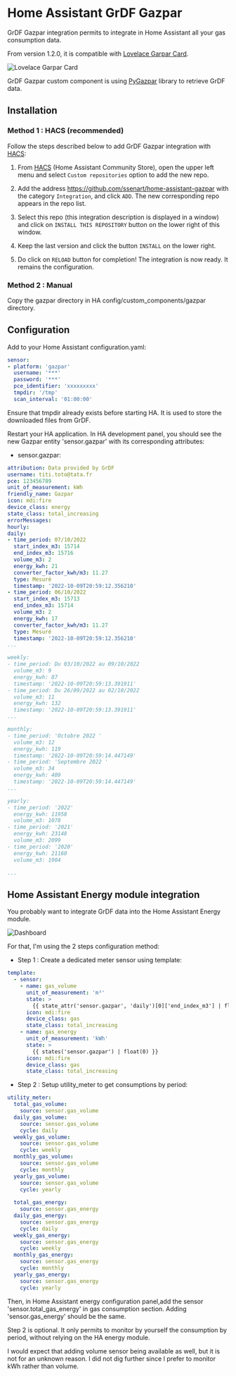 # Home Assistant GrDF Gazpar

GrDF Gazpar integration permits to integrate in Home Assistant all your gas consumption data.

From version 1.2.0, it is compatible with [Lovelace Garpar Card](https://github.com/ssenart/lovelace-gazpar-card).

![Lovelace Garpar Card](images/gazpar-card.png)

GrDF Gazpar custom component is using [PyGazpar](https://github.com/ssenart/PyGazpar) library to retrieve GrDF data.

## Installation

### Method 1 : HACS (recommended)

Follow the steps described below to add GrDF Gazpar integration with [HACS](https://hacs.xyz/):

1. From [HACS](https://hacs.xyz/) (Home Assistant Community Store), open the upper left menu and select `Custom repositories` option to add the new repo.

2. Add the address <https://github.com/ssenart/home-assistant-gazpar> with the category `Integration`, and click `ADD`. The new corresponding repo appears in the repo list.

3. Select this repo (this integration description is displayed in a window) and click on `INSTALL THIS REPOSITORY` button on the lower right of this window.

4. Keep the last version and click the button `INSTALL` on the lower right.

5. Do click on `RELOAD` button for completion! The integration is now ready. It remains the configuration.

### Method 2 : Manual

Copy the gazpar directory in HA config/custom_components/gazpar directory.

## Configuration

Add to your Home Assistant configuration.yaml:

```yaml
sensor:
- platform: 'gazpar'
  username: '***'
  password: '***'
  pce_identifier: 'xxxxxxxxx'
  tmpdir: '/tmp'
  scan_interval: '01:00:00'
```

Ensure that tmpdir already exists before starting HA. It is used to store the downloaded files from GrDF.

Restart your HA application. In HA development panel, you should see the new Gazpar entity 'sensor.gazpar' with its corresponding attributes:

- sensor.gazpar:
```yaml
attribution: Data provided by GrDF
username: titi.toto@tata.fr
pce: 123456789
unit_of_measurement: kWh
friendly_name: Gazpar
icon: mdi:fire
device_class: energy
state_class: total_increasing
errorMessages:
hourly: 
daily: 
- time_period: 07/10/2022
  start_index_m3: 15714
  end_index_m3: 15716
  volume_m3: 2
  energy_kwh: 21
  converter_factor_kwh/m3: 11.27
  type: Mesuré
  timestamp: '2022-10-09T20:59:12.356210'
- time_period: 06/10/2022
  start_index_m3: 15713
  end_index_m3: 15714
  volume_m3: 2
  energy_kwh: 17
  converter_factor_kwh/m3: 11.27
  type: Mesuré
  timestamp: '2022-10-09T20:59:12.356210'
...

weekly: 
- time_period: Du 03/10/2022 au 09/10/2022
  volume_m3: 9
  energy_kwh: 87
  timestamp: '2022-10-09T20:59:13.391911'
- time_period: Du 26/09/2022 au 02/10/2022
  volume_m3: 11
  energy_kwh: 132
  timestamp: '2022-10-09T20:59:13.391911'
...

monthly: 
- time_period: 'Octobre 2022 '
  volume_m3: 12
  energy_kwh: 119
  timestamp: '2022-10-09T20:59:14.447149'
- time_period: 'Septembre 2022 '
  volume_m3: 34
  energy_kwh: 409
  timestamp: '2022-10-09T20:59:14.447149'
...

yearly: 
- time_period: '2022'
  energy_kwh: 11958
  volume_m3: 1078
- time_period: '2021'
  energy_kwh: 23148
  volume_m3: 2099
- time_period: '2020'
  energy_kwh: 21160
  volume_m3: 1904

...
```

## Home Assistant Energy module integration

You probably want to integrate GrDF data into the Home Assistant Energy module.

![Dashboard](images/energy_module.png)

For that, I'm using the 2 steps configuration method:

- Step 1 : Create a dedicated meter sensor using template:

```yaml
template:
  - sensor:
    - name: gas_volume
      unit_of_measurement: 'm³'
      state: >
        {{ state_attr('sensor.gazpar', 'daily')[0]['end_index_m3'] | float(0) }}
      icon: mdi:fire
      device_class: gas
      state_class: total_increasing
    - name: gas_energy
      unit_of_measurement: 'kWh'      
      state: >   
        {{ states('sensor.gazpar') | float(0) }}
      icon: mdi:fire
      device_class: gas
      state_class: total_increasing
```

- Step 2 : Setup utility_meter to get consumptions by period:

```yaml
utility_meter:
  total_gas_volume:
    source: sensor.gas_volume
  daily_gas_volume:
    source: sensor.gas_volume    
    cycle: daily
  weekly_gas_volume:
    source: sensor.gas_volume    
    cycle: weekly 
  monthly_gas_volume:
    source: sensor.gas_volume    
    cycle: monthly
  yearly_gas_volume:
    source: sensor.gas_volume    
    cycle: yearly
  
  total_gas_energy:
    source: sensor.gas_energy
  daily_gas_energy:
    source: sensor.gas_energy    
    cycle: daily
  weekly_gas_energy:
    source: sensor.gas_energy    
    cycle: weekly 
  monthly_gas_energy:
    source: sensor.gas_energy    
    cycle: monthly
  yearly_gas_energy:
    source: sensor.gas_energy    
    cycle: yearly  
```

Then, in Home Assistant energy configuration panel,add the sensor 'sensor.total_gas_energy' in gas consumption section.
Adding 'sensor.gas_energy' should be the same.

Step 2 is optional. It only permits to monitor by yourself the consumption by period, without relying on the HA energy module.

I would expect that adding volume sensor being available as well, but it is not for an unknown reason. I did not dig further since I prefer to monitor kWh rather than volume.
